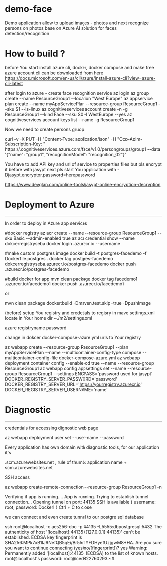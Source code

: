 # demo-face
Demo application allow to upload images - photos and next recognize persons on photos base on Azure AI solution for faces detection/recognition 


# How to build ?
before You start install azure cli, docker, docker compose and make free azure account 
cli can be downloaded from here 
https://docs.microsoft.com/en-us/cli/azure/install-azure-cli?view=azure-cli-latest 


after login to azure - create face recognition service 
az login
az group create --name ResourceGroup1 --location "West Europe"
az appservice plan create --name myAppServicePlan --resource-group ResourceGroup1 --sku S1 --is-linux
az cognitiveservices account create -n <name> -g ResourceGroup1 --kind Face --sku S0 -l WestEurope --yes
az cognitiveservices account keys list --name <name> -g ResourceGroup1 

Now we need to create persons gruop

curl -v -X PUT -H "Content-Type: application/json" -H "Ocp-Apim-Subscription-Key: <here You api key>" https://<name>.cognitiveservices.azure.com/face/v1.0/persongroups/group1 --data '{"name": "group1", "recognitionModel": "recognition_02"}'

You have  to add API key and url of service  to properties files but pls encrypt it before with jasypt 
next pls start You application with  -Djasypt.encryptor.password=herepassword

https://www.devglan.com/online-tools/jasypt-online-encryption-decryption

# Deployment to Azure
------

In order to deploy in Azure app services

#docker registry
az acr create --name <your docker registry> --resource-group ResourceGroup1 --sku Basic --admin-enabled true 
az acr credential show --name dokcerregistryseba
docker login <your docker registry>.azurecr.io --username <your docker registry>

#make custom postgres image
docker build  -t  postgres-facedemo -f Dockerfile.postgres .
docker tag postgres-facedemo dokcerregistryseba.azurecr.io/postgres-facedemo
docker push <your docker registry>.azurecr.io/postgres-facedemo


#build docker for app
mvn clean package 
docker tag facedemo1 <your docker registry>.azurecr.io/facedemo1
docker push <your docker registry>.azurecr.io/facedemo1

or 

mvn clean package docker:build -Dmaven.test.skip=true -DpushImage

(before) setup You registry and credetials to regisry in mave settings.xml locate in Your home dir ~./m2/settings.xml

<settings>
<servers>
<server>
    <id>azure</id>
    <username>registryname</username>
    <password>password</password>
</server>
</servers>
</settings>


change in dokcer docker-compose-azure.yml  urls to Your registry


az webapp create --resource-group ResourceGroup1 --plan myAppServicePlan --name <appname> --multicontainer-config-type compose --multicontainer-config-file docker-compose-azure.yml 
az webapp deployment container config --enable-cd true --name <appname>--resource-group ResourceGroup1
az webapp config appsettings set --name <appname> --resource-group ResourceGroup1 --settings ENCPASS='password used for jasypt' DOCKER_REGISTRY_SERVER_PASSWORD='password' DOCKER_REGISTRY_SERVER_URL='https://yourregistry.azurecr.io' DOCKER_REGISTRY_SERVER_USERNAME='name'

# Diagnostic
-----


credentials for accessing dignostic web page 

az webapp deployment user set --user-name <name> --password <pass>

Every application has own domain with diagnostic tools, for our application it's 

<appname>.scm.azurewebsites.net , rule of thumb: application name + scm.azurewebsites.net

SSH access

az webapp create-remote-connection  --resource-group ResourceGroup1 -n <appname>

Verifying if app is running....
App is running. Trying to establish tunnel connection...
Opening tunnel on port: 44135
SSH is available { username: root, password: Docker! }
Ctrl + C to close

we can connect and even create tunnel to our postgre sql database

ssh root@localhost  -c aes256-cbc -p 44135 -L5555:dbpostgresql:5432 
The authenticity of host '[localhost]:44135 ([127.0.0.1]:44135)' can't be established.
ECDSA key fingerprint is SHA256:MPk7xB1IJ9NefQB5qEi/Br55nIYFDHyefUzjgwM8+HA.
Are you sure you want to continue connecting (yes/no/[fingerprint])? yes
Warning: Permanently added '[localhost]:44135' (ECDSA) to the list of known hosts.
root@localhost's password: 
root@ced822760293:~#  
